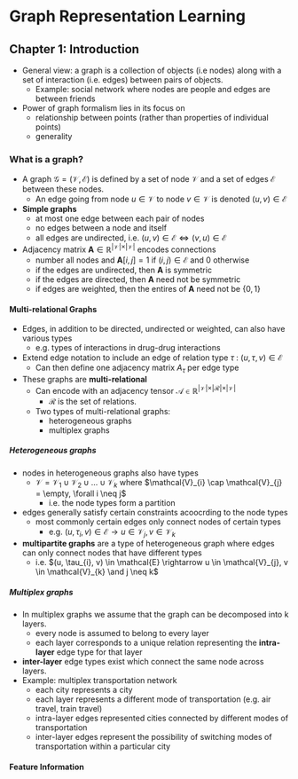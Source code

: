 # Graph Representation Learning

## Chapter 1: Introduction

* General view: a graph is a collection of objects (i.e nodes) along with a set of interaction (i.e. edges) between pairs of objects.
  * Example: social network where nodes are people and edges are between friends
* Power of graph formalism lies in its focus on 
  * relationship between points (rather than properties of individual points)
  * generality

### What is a graph?

* A graph $\mathcal{G} = (\mathcal{V}, \mathcal{E})$ is defined by a set of node $\mathcal{V}$ and a set of edges $\mathcal{E}$ between these nodes. 
  * An edge going from node $u \in \mathcal{V}$ to node $v \in \mathcal{V}$ is denoted $(u,v) \in \mathcal{E}$ 
* **Simple graphs**
  * at most one edge between each pair of nodes
  * no edges between a node and itself
  * all edges are undirected, i.e. $(u,v) \in \mathcal{E} \Leftrightarrow (v,u) \in \mathcal{E}$
* Adjacency matrix $\mathbf{A} \in \mathbb{R}^{\vert \mathcal{V} \vert \times \vert \mathcal{V} \vert}$ encodes connections
  * number all nodes and $\mathbf{A}[i,j] = 1$ if $(i,j) \in \mathcal{E}$ and 0 otherwise
  * if the edges are undirected, then $\mathbf{A}$ is symmetric
  * if the edges are directed, then $\mathbf{A}$ need not be symmetric
  * if edges are weighted, then the entires of $\mathbf{A}$ need not be $\{0, 1\}$

#### Multi-relational Graphs

* Edges, in addition to be directed, undirected or weighted, can also have various types
  * e.g. types of interactions in drug-drug interactions
* Extend edge notation to include an edge of relation type $\tau$ : $(u, \tau, v) \in \mathcal{E}$
  * Can then define one adjacency matrix $A_{\tau}$ per edge type 
* These graphs are **multi-relational** 
  * Can encode with an adjacency tensor $\mathcal{A} \in \mathbb{R}^{\vert \mathcal{V} \vert \times \vert \mathcal{R} \vert \times \vert \mathcal{V} \vert}$ 
    * $\mathcal{R}$ is the set of relations.
  * Two types of multi-relational graphs:
    * heterogeneous graphs
    * multiplex graphs

##### Heterogeneous graphs

* nodes in heterogeneous graphs also have types
  * $\mathcal{V} = \mathcal{V}_{1} \cup \mathcal{V}_{2} \cup \ldots \cup \mathcal{V}_{k}$ where $\mathcal{V}_{i} \cap \mathcal{V}_{j} = \empty, \forall i \neq j$
    * i.e. the node types form a partition
* edges generally satisfy certain constraints acoocrding to the node types
  * most commonly certain edges only connect nodes of certain types
    * e.g. $(u, \tau_{i}, v) \in \mathcal{E} \rightarrow u \in \mathcal{V}_{j}, v \in \mathcal{V}_{k}$
* **multipartite graphs** are a type of heterogeneous graph where edges can only connect nodes that have different types
  * i.e. $(u, \tau_{i}, v) \in \mathcal{E} \rightarrow u \in \mathcal{V}_{j}, v \in \mathcal{V}_{k} \and j \neq k$ 

##### Multiplex graphs

* In multiplex graphs we assume that the graph can be decomposed into k layers. 
  * every node is assumed to belong to every layer
  * each layer corresponds to a unique relation representing the **intra-layer** edge type for that layer
* **inter-layer** edge types exist which connect the same node across layers.
* Example: multiplex transportation network
  * each city represents a city
  * each layer represents a different mode of transportation (e.g. air travel, train travel)
  * intra-layer edges represented cities connected by different modes of transportation
  * inter-layer edges represent the possibility of switching modes of transportation within a particular city

#### Feature Information

